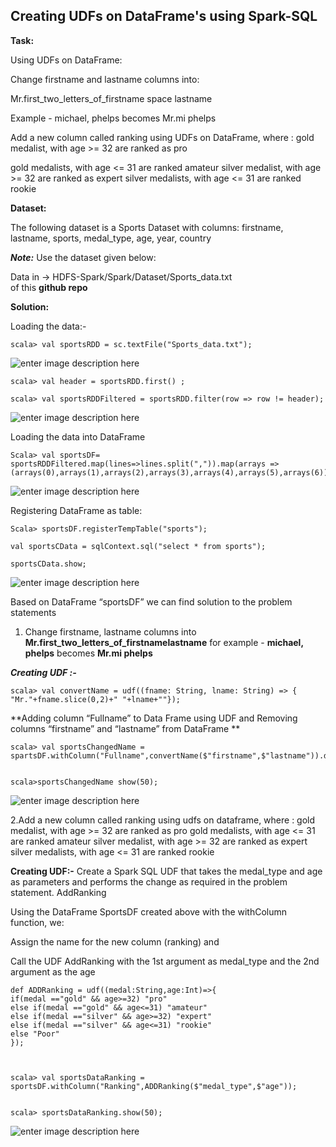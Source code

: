 **Creating UDFs on DataFrame's using Spark-SQL**
--------------------------------------------
**Task:**


Using UDFs on DataFrame:

Change firstname and lastname columns into:

Mr.first_two_letters_of_firstname     space   lastname

Example - michael, phelps becomes Mr.mi phelps


Add a new column called ranking using UDFs on DataFrame, where : gold medalist, with age >= 32 are ranked as pro

gold medalists, with age <= 31 are ranked amateur silver medalist, with age >= 32 are ranked as expert silver medalists, with age <= 31 are ranked rookie





**Dataset:**



The following dataset is a Sports Dataset with columns: firstname, lastname, sports, medal_type, age, year, country

***Note:*** Use the dataset given below:

Data in -> HDFS-Spark/Spark/Dataset/Sports_data.txt   
of this **github repo**

**Solution:**

Loading the data:-

    scala> val sportsRDD = sc.textFile("Sports_data.txt");
![enter image description here](https://user-images.githubusercontent.com/29932053/32846714-fb319eae-c9f5-11e7-827d-e4247cfdbbee.png)


    scala> val header = sportsRDD.first() ;
    
    scala> val sportsRDDFiltered = sportsRDD.filter(row => row != header);

![enter image description here](https://user-images.githubusercontent.com/29932053/32846868-65634bba-c9f6-11e7-932f-b3cf7c479446.png)

Loading the data into DataFrame

    Scala> val sportsDF= sportsRDDFiltered.map(lines=>lines.split(",")).map(arrays => (arrays(0),arrays(1),arrays(2),arrays(3),arrays(4),arrays(5),arrays(6))).toDF("firstname","lastname","sports","medal_type","age","year","country");
![enter image description here](https://user-images.githubusercontent.com/29932053/32847415-eae25690-c9f7-11e7-94ad-ed34e0361674.png)

Registering DataFrame as table:

    Scala> sportsDF.registerTempTable("sports");

    val sportsCData = sqlContext.sql("select * from sports");

    sportsCData.show;


![enter image description here](https://user-images.githubusercontent.com/29932053/32847415-eae25690-c9f7-11e7-94ad-ed34e0361674.png)

Based on DataFrame “sportsDF” we can find solution to the problem statements

1. Change firstname, lastname columns into
**Mr.first_two_letters_of_firstname<space>lastname**
for example - **michael, phelps** becomes **Mr.mi phelps**

***Creating UDF :-***

    scala> val convertName = udf((fname: String, lname: String) => { "Mr."+fname.slice(0,2)+" "+lname+""});

**Adding column “Fullname” to Data Frame using UDF and Removing columns “firstname” and “lastname” from  DataFrame **

    scala> val sportsChangedName = spartsDF.withColumn("Fullname",convertName($"firstname",$"lastname")).drop("firstname").drop("lastname");
   

    scala>sportsChangedName show(50);

![enter image description here](https://user-images.githubusercontent.com/29932053/32851302-9bede328-ca02-11e7-934d-1b30a199934d.png)


 
2.Add a new column called ranking using udfs on dataframe, where :
gold medalist, with age >= 32 are ranked as pro
gold medalists, with age <= 31 are ranked amateur
silver medalist, with age >= 32 are ranked as expert
silver medalists, with age <= 31 are ranked rookie

**Creating UDF:-**
Create a Spark SQL UDF that takes the medal_type and age as parameters and performs the change as required in the problem statement. AddRanking

Using the DataFrame SportsDF created above with the withColumn function, we:

Assign the name for the new column (ranking) and

Call the UDF AddRanking with the 1st argument as medal_type and the 2nd argument as the age

    def ADDRanking = udf((medal:String,age:Int)=>{
    if(medal =="gold" && age>=32) "pro"
    else if(medal =="gold" && age<=31) "amateur"
    else if(medal =="silver" && age>=32) "expert"
    else if(medal =="silver" && age<=31) "rookie"
    else "Poor"
    });



    scala> val sportsDataRanking = sportsDF.withColumn("Ranking",ADDRanking($"medal_type",$"age"));


    scala> sportsDataRanking.show(50);
![enter image description here](https://user-images.githubusercontent.com/29932053/32853245-a5fa3424-ca08-11e7-84e2-a36eb75a6723.png)


